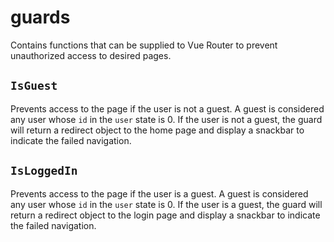 # guards
Contains functions that can be supplied to Vue Router to prevent unauthorized access to desired pages.

## ``IsGuest``
Prevents access to the page if the user is not a guest. A guest is considered any user whose ``id`` in the ``user`` state is 0. If the user is not a guest, the guard will return a redirect object to the home page and display a snackbar to indicate the failed navigation.

## ``IsLoggedIn``
Prevents access to the page if the user is a guest. A guest is considered any user whose ``id`` in the ``user`` state is 0. If the user is a guest, the guard will return a redirect object to the login page and display a snackbar to indicate the failed navigation.